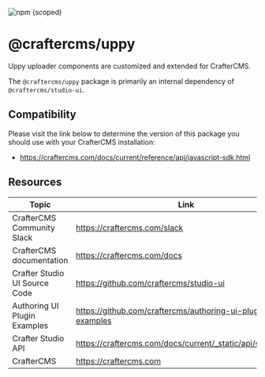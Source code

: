 ![npm (scoped)](https://img.shields.io/npm/v/@craftercms/uppy?style=plastic)

# @craftercms/uppy

Uppy uploader components are customized and extended for CrafterCMS.

The `@craftercms/uppy` package is primarily an internal dependency of `@craftercms/studio-ui`.

## Compatibility

Please visit the link below to determine the version of this package you should use with your CrafterCMS installation:
- https://craftercms.com/docs/current/reference/api/javascript-sdk.html

## Resources

| Topic | Link |
|---|---|
| CrafterCMS Community Slack | https://craftercms.com/slack |
| CrafterCMS documentation | https://craftercms.com/docs |
| Crafter Studio UI Source Code | https://github.com/craftercms/studio-ui |
| Authoring UI Plugin Examples |  https://github.com/craftercms/authoring-ui-plugin-examples |
| Crafter Studio API | https://craftercms.com/docs/current/_static/api/studio.html |
| CrafterCMS | https://craftercms.com |
